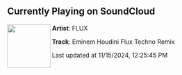 ## Currently Playing on SoundCloud

[<img align="left" width="100" src="">](https://soundcloud.com/flux_techno/houdini)

**Artist**: FLUX 

**Track**: Eminem Houdini Flux Techno Remix

Last updated at 11/15/2024, 12:25:45 PM
